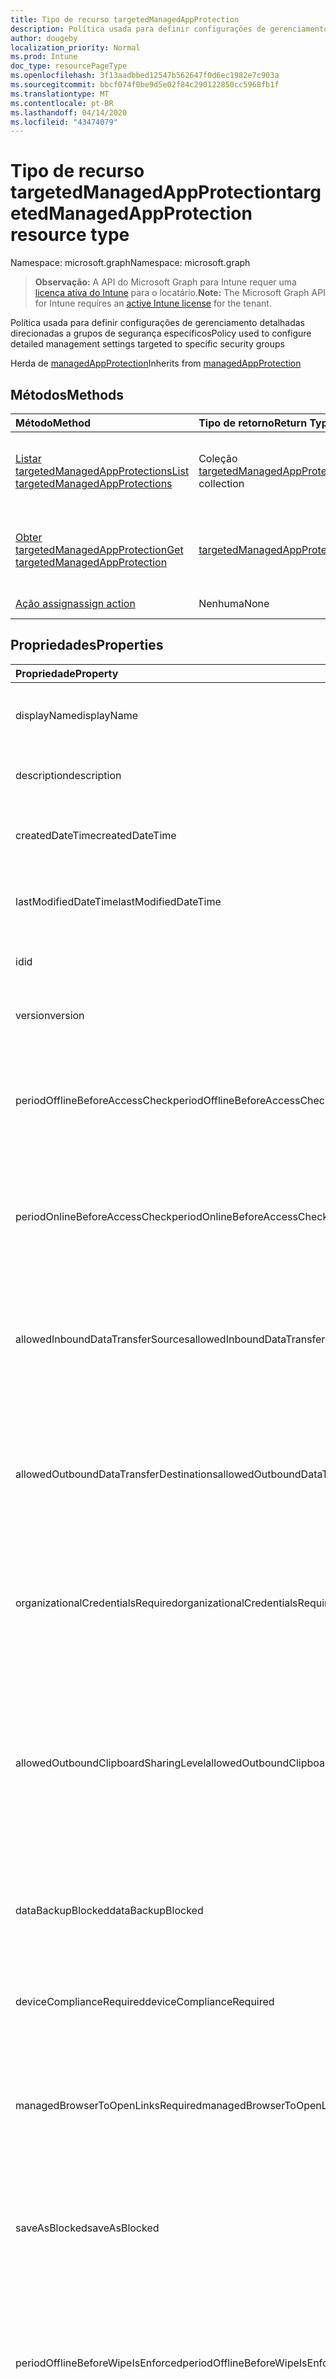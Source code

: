 ```yaml
---
title: Tipo de recurso targetedManagedAppProtection
description: Política usada para definir configurações de gerenciamento detalhadas direcionadas a grupos de segurança específicos
author: dougeby
localization_priority: Normal
ms.prod: Intune
doc_type: resourcePageType
ms.openlocfilehash: 3f13aadbbed12547b562647f0d6ec1982e7c903a
ms.sourcegitcommit: bbcf074f0be9d5e02f84c290122850cc5968fb1f
ms.translationtype: MT
ms.contentlocale: pt-BR
ms.lasthandoff: 04/14/2020
ms.locfileid: "43474079"
---
```

# <a name="targetedmanagedappprotection-resource-type"></a><span data-ttu-id="0864b-103">Tipo de recurso targetedManagedAppProtection</span><span class="sxs-lookup"><span data-stu-id="0864b-103">targetedManagedAppProtection resource type</span></span>

<span data-ttu-id="0864b-104">Namespace: microsoft.graph</span><span class="sxs-lookup"><span data-stu-id="0864b-104">Namespace: microsoft.graph</span></span>

> <span data-ttu-id="0864b-105">**Observação:** A API do Microsoft Graph para Intune requer uma [licença ativa do Intune](https://go.microsoft.com/fwlink/?linkid=839381) para o locatário.</span><span class="sxs-lookup"><span data-stu-id="0864b-105">**Note:** The Microsoft Graph API for Intune requires an [active Intune license](https://go.microsoft.com/fwlink/?linkid=839381) for the tenant.</span></span>

<span data-ttu-id="0864b-106">Política usada para definir configurações de gerenciamento detalhadas direcionadas a grupos de segurança específicos</span><span class="sxs-lookup"><span data-stu-id="0864b-106">Policy used to configure detailed management settings targeted to specific security groups</span></span>


<span data-ttu-id="0864b-107">Herda de [managedAppProtection](../resources/intune-mam-managedappprotection.md)</span><span class="sxs-lookup"><span data-stu-id="0864b-107">Inherits from [managedAppProtection](../resources/intune-mam-managedappprotection.md)</span></span>

## <a name="methods"></a><span data-ttu-id="0864b-108">Métodos</span><span class="sxs-lookup"><span data-stu-id="0864b-108">Methods</span></span>
|<span data-ttu-id="0864b-109">Método</span><span class="sxs-lookup"><span data-stu-id="0864b-109">Method</span></span>|<span data-ttu-id="0864b-110">Tipo de retorno</span><span class="sxs-lookup"><span data-stu-id="0864b-110">Return Type</span></span>|<span data-ttu-id="0864b-111">Descrição</span><span class="sxs-lookup"><span data-stu-id="0864b-111">Description</span></span>|
|:---|:---|:---|
|[<span data-ttu-id="0864b-112">Listar targetedManagedAppProtections</span><span class="sxs-lookup"><span data-stu-id="0864b-112">List targetedManagedAppProtections</span></span>](../api/intune-mam-targetedmanagedappprotection-list.md)|<span data-ttu-id="0864b-113">Coleção [targetedManagedAppProtection](../resources/intune-mam-targetedmanagedappprotection.md)</span><span class="sxs-lookup"><span data-stu-id="0864b-113">[targetedManagedAppProtection](../resources/intune-mam-targetedmanagedappprotection.md) collection</span></span>|<span data-ttu-id="0864b-114">Listar propriedades e relações dos objetos [targetedManagedAppProtection](../resources/intune-mam-targetedmanagedappprotection.md).</span><span class="sxs-lookup"><span data-stu-id="0864b-114">List properties and relationships of the [targetedManagedAppProtection](../resources/intune-mam-targetedmanagedappprotection.md) objects.</span></span>|
|[<span data-ttu-id="0864b-115">Obter targetedManagedAppProtection</span><span class="sxs-lookup"><span data-stu-id="0864b-115">Get targetedManagedAppProtection</span></span>](../api/intune-mam-targetedmanagedappprotection-get.md)|[<span data-ttu-id="0864b-116">targetedManagedAppProtection</span><span class="sxs-lookup"><span data-stu-id="0864b-116">targetedManagedAppProtection</span></span>](../resources/intune-mam-targetedmanagedappprotection.md)|<span data-ttu-id="0864b-117">Ler propriedades e relações do objeto [targetedManagedAppProtection](../resources/intune-mam-targetedmanagedappprotection.md).</span><span class="sxs-lookup"><span data-stu-id="0864b-117">Read properties and relationships of the [targetedManagedAppProtection](../resources/intune-mam-targetedmanagedappprotection.md) object.</span></span>|
|[<span data-ttu-id="0864b-118">Ação assign</span><span class="sxs-lookup"><span data-stu-id="0864b-118">assign action</span></span>](../api/intune-mam-targetedmanagedappprotection-assign.md)|<span data-ttu-id="0864b-119">Nenhuma</span><span class="sxs-lookup"><span data-stu-id="0864b-119">None</span></span>|<span data-ttu-id="0864b-120">Ainda não documentado</span><span class="sxs-lookup"><span data-stu-id="0864b-120">Not yet documented</span></span>|

## <a name="properties"></a><span data-ttu-id="0864b-121">Propriedades</span><span class="sxs-lookup"><span data-stu-id="0864b-121">Properties</span></span>
|<span data-ttu-id="0864b-122">Propriedade</span><span class="sxs-lookup"><span data-stu-id="0864b-122">Property</span></span>|<span data-ttu-id="0864b-123">Tipo</span><span class="sxs-lookup"><span data-stu-id="0864b-123">Type</span></span>|<span data-ttu-id="0864b-124">Descrição</span><span class="sxs-lookup"><span data-stu-id="0864b-124">Description</span></span>|
|:---|:---|:---|
|<span data-ttu-id="0864b-125">displayName</span><span class="sxs-lookup"><span data-stu-id="0864b-125">displayName</span></span>|<span data-ttu-id="0864b-126">Cadeia de caracteres</span><span class="sxs-lookup"><span data-stu-id="0864b-126">String</span></span>|<span data-ttu-id="0864b-127">Nome para exibição da política.</span><span class="sxs-lookup"><span data-stu-id="0864b-127">Policy display name.</span></span> <span data-ttu-id="0864b-128">Herdado de [managedAppPolicy](../resources/intune-mam-managedapppolicy.md)</span><span class="sxs-lookup"><span data-stu-id="0864b-128">Inherited from [managedAppPolicy](../resources/intune-mam-managedapppolicy.md)</span></span>|
|<span data-ttu-id="0864b-129">description</span><span class="sxs-lookup"><span data-stu-id="0864b-129">description</span></span>|<span data-ttu-id="0864b-130">String</span><span class="sxs-lookup"><span data-stu-id="0864b-130">String</span></span>|<span data-ttu-id="0864b-131">A descrição da política.</span><span class="sxs-lookup"><span data-stu-id="0864b-131">The policy's description.</span></span> <span data-ttu-id="0864b-132">Herdado de [managedAppPolicy](../resources/intune-mam-managedapppolicy.md)</span><span class="sxs-lookup"><span data-stu-id="0864b-132">Inherited from [managedAppPolicy](../resources/intune-mam-managedapppolicy.md)</span></span>|
|<span data-ttu-id="0864b-133">createdDateTime</span><span class="sxs-lookup"><span data-stu-id="0864b-133">createdDateTime</span></span>|<span data-ttu-id="0864b-134">DateTimeOffset</span><span class="sxs-lookup"><span data-stu-id="0864b-134">DateTimeOffset</span></span>|<span data-ttu-id="0864b-135">A data e a hora da criação da política.</span><span class="sxs-lookup"><span data-stu-id="0864b-135">The date and time the policy was created.</span></span> <span data-ttu-id="0864b-136">Herdado de [managedAppPolicy](../resources/intune-mam-managedapppolicy.md)</span><span class="sxs-lookup"><span data-stu-id="0864b-136">Inherited from [managedAppPolicy](../resources/intune-mam-managedapppolicy.md)</span></span>|
|<span data-ttu-id="0864b-137">lastModifiedDateTime</span><span class="sxs-lookup"><span data-stu-id="0864b-137">lastModifiedDateTime</span></span>|<span data-ttu-id="0864b-138">DateTimeOffset</span><span class="sxs-lookup"><span data-stu-id="0864b-138">DateTimeOffset</span></span>|<span data-ttu-id="0864b-139">Última vez em que a política foi modificada.</span><span class="sxs-lookup"><span data-stu-id="0864b-139">Last time the policy was modified.</span></span> <span data-ttu-id="0864b-140">Herdado de [managedAppPolicy](../resources/intune-mam-managedapppolicy.md)</span><span class="sxs-lookup"><span data-stu-id="0864b-140">Inherited from [managedAppPolicy](../resources/intune-mam-managedapppolicy.md)</span></span>|
|<span data-ttu-id="0864b-141">id</span><span class="sxs-lookup"><span data-stu-id="0864b-141">id</span></span>|<span data-ttu-id="0864b-142">String</span><span class="sxs-lookup"><span data-stu-id="0864b-142">String</span></span>|<span data-ttu-id="0864b-143">Chave da entidade.</span><span class="sxs-lookup"><span data-stu-id="0864b-143">Key of the entity.</span></span> <span data-ttu-id="0864b-144">Herdado de [managedAppPolicy](../resources/intune-mam-managedapppolicy.md)</span><span class="sxs-lookup"><span data-stu-id="0864b-144">Inherited from [managedAppPolicy](../resources/intune-mam-managedapppolicy.md)</span></span>|
|<span data-ttu-id="0864b-145">version</span><span class="sxs-lookup"><span data-stu-id="0864b-145">version</span></span>|<span data-ttu-id="0864b-146">String</span><span class="sxs-lookup"><span data-stu-id="0864b-146">String</span></span>|<span data-ttu-id="0864b-147">Versão da entidade.</span><span class="sxs-lookup"><span data-stu-id="0864b-147">Version of the entity.</span></span> <span data-ttu-id="0864b-148">Herdado de [managedAppPolicy](../resources/intune-mam-managedapppolicy.md)</span><span class="sxs-lookup"><span data-stu-id="0864b-148">Inherited from [managedAppPolicy](../resources/intune-mam-managedapppolicy.md)</span></span>|
|<span data-ttu-id="0864b-149">periodOfflineBeforeAccessCheck</span><span class="sxs-lookup"><span data-stu-id="0864b-149">periodOfflineBeforeAccessCheck</span></span>|<span data-ttu-id="0864b-150">Duração</span><span class="sxs-lookup"><span data-stu-id="0864b-150">Duration</span></span>|<span data-ttu-id="0864b-151">Período após o qual o acesso é verificado quando o dispositivo não está conectado à Internet.</span><span class="sxs-lookup"><span data-stu-id="0864b-151">The period after which access is checked when the device is not connected to the internet.</span></span> <span data-ttu-id="0864b-152">Herdado de [managedAppProtection](../resources/intune-mam-managedappprotection.md)</span><span class="sxs-lookup"><span data-stu-id="0864b-152">Inherited from [managedAppProtection](../resources/intune-mam-managedappprotection.md)</span></span>|
|<span data-ttu-id="0864b-153">periodOnlineBeforeAccessCheck</span><span class="sxs-lookup"><span data-stu-id="0864b-153">periodOnlineBeforeAccessCheck</span></span>|<span data-ttu-id="0864b-154">Duração</span><span class="sxs-lookup"><span data-stu-id="0864b-154">Duration</span></span>|<span data-ttu-id="0864b-155">Período após o qual o acesso é verificado quando o dispositivo está conectado à Internet.</span><span class="sxs-lookup"><span data-stu-id="0864b-155">The period after which access is checked when the device is connected to the internet.</span></span> <span data-ttu-id="0864b-156">Herdado de [managedAppProtection](../resources/intune-mam-managedappprotection.md)</span><span class="sxs-lookup"><span data-stu-id="0864b-156">Inherited from [managedAppProtection](../resources/intune-mam-managedappprotection.md)</span></span>|
|<span data-ttu-id="0864b-157">allowedInboundDataTransferSources</span><span class="sxs-lookup"><span data-stu-id="0864b-157">allowedInboundDataTransferSources</span></span>|[<span data-ttu-id="0864b-158">managedAppDataTransferLevel</span><span class="sxs-lookup"><span data-stu-id="0864b-158">managedAppDataTransferLevel</span></span>](../resources/intune-mam-managedappdatatransferlevel.md)|<span data-ttu-id="0864b-159">Fontes das quais os dados podem ser transferidos.</span><span class="sxs-lookup"><span data-stu-id="0864b-159">Sources from which data is allowed to be transferred.</span></span> <span data-ttu-id="0864b-160">Herdado de [managedAppProtection](../resources/intune-mam-managedappprotection.md).</span><span class="sxs-lookup"><span data-stu-id="0864b-160">Inherited from [managedAppProtection](../resources/intune-mam-managedappprotection.md).</span></span> <span data-ttu-id="0864b-161">Os valores possíveis são: `allApps`, `managedApps`, `none`.</span><span class="sxs-lookup"><span data-stu-id="0864b-161">Possible values are: `allApps`, `managedApps`, `none`.</span></span>|
|<span data-ttu-id="0864b-162">allowedOutboundDataTransferDestinations</span><span class="sxs-lookup"><span data-stu-id="0864b-162">allowedOutboundDataTransferDestinations</span></span>|[<span data-ttu-id="0864b-163">managedAppDataTransferLevel</span><span class="sxs-lookup"><span data-stu-id="0864b-163">managedAppDataTransferLevel</span></span>](../resources/intune-mam-managedappdatatransferlevel.md)|<span data-ttu-id="0864b-164">Destinos para os quais os dados podem ser transferidos.</span><span class="sxs-lookup"><span data-stu-id="0864b-164">Destinations to which data is allowed to be transferred.</span></span> <span data-ttu-id="0864b-165">Herdado de [managedAppProtection](../resources/intune-mam-managedappprotection.md).</span><span class="sxs-lookup"><span data-stu-id="0864b-165">Inherited from [managedAppProtection](../resources/intune-mam-managedappprotection.md).</span></span> <span data-ttu-id="0864b-166">Os valores possíveis são: `allApps`, `managedApps`, `none`.</span><span class="sxs-lookup"><span data-stu-id="0864b-166">Possible values are: `allApps`, `managedApps`, `none`.</span></span>|
|<span data-ttu-id="0864b-167">organizationalCredentialsRequired</span><span class="sxs-lookup"><span data-stu-id="0864b-167">organizationalCredentialsRequired</span></span>|<span data-ttu-id="0864b-168">Booliano</span><span class="sxs-lookup"><span data-stu-id="0864b-168">Boolean</span></span>|<span data-ttu-id="0864b-169">Indica se as credenciais organizacionais são obrigatórias para o uso do aplicativo.</span><span class="sxs-lookup"><span data-stu-id="0864b-169">Indicates whether organizational credentials are required for app use.</span></span> <span data-ttu-id="0864b-170">Herdado de [managedAppProtection](../resources/intune-mam-managedappprotection.md)</span><span class="sxs-lookup"><span data-stu-id="0864b-170">Inherited from [managedAppProtection](../resources/intune-mam-managedappprotection.md)</span></span>|
|<span data-ttu-id="0864b-171">allowedOutboundClipboardSharingLevel</span><span class="sxs-lookup"><span data-stu-id="0864b-171">allowedOutboundClipboardSharingLevel</span></span>|[<span data-ttu-id="0864b-172">managedAppClipboardSharingLevel</span><span class="sxs-lookup"><span data-stu-id="0864b-172">managedAppClipboardSharingLevel</span></span>](../resources/intune-mam-managedappclipboardsharinglevel.md)|<span data-ttu-id="0864b-173">O nível em que a área de transferência pode ser compartilhada entre os aplicativos no dispositivo gerenciado.</span><span class="sxs-lookup"><span data-stu-id="0864b-173">The level to which the clipboard may be shared between apps on the managed device.</span></span> <span data-ttu-id="0864b-174">Herdado de [managedAppProtection](../resources/intune-mam-managedappprotection.md).</span><span class="sxs-lookup"><span data-stu-id="0864b-174">Inherited from [managedAppProtection](../resources/intune-mam-managedappprotection.md).</span></span> <span data-ttu-id="0864b-175">Os valores possíveis são: `allApps`, `managedAppsWithPasteIn`, `managedApps`, `blocked`.</span><span class="sxs-lookup"><span data-stu-id="0864b-175">Possible values are: `allApps`, `managedAppsWithPasteIn`, `managedApps`, `blocked`.</span></span>|
|<span data-ttu-id="0864b-176">dataBackupBlocked</span><span class="sxs-lookup"><span data-stu-id="0864b-176">dataBackupBlocked</span></span>|<span data-ttu-id="0864b-177">Booliano</span><span class="sxs-lookup"><span data-stu-id="0864b-177">Boolean</span></span>|<span data-ttu-id="0864b-178">Indica se o backup de dados de um aplicativo gerenciado está bloqueado.</span><span class="sxs-lookup"><span data-stu-id="0864b-178">Indicates whether the backup of a managed app's data is blocked.</span></span> <span data-ttu-id="0864b-179">Herdado de [managedAppProtection](../resources/intune-mam-managedappprotection.md)</span><span class="sxs-lookup"><span data-stu-id="0864b-179">Inherited from [managedAppProtection](../resources/intune-mam-managedappprotection.md)</span></span>|
|<span data-ttu-id="0864b-180">deviceComplianceRequired</span><span class="sxs-lookup"><span data-stu-id="0864b-180">deviceComplianceRequired</span></span>|<span data-ttu-id="0864b-181">Booliano</span><span class="sxs-lookup"><span data-stu-id="0864b-181">Boolean</span></span>|<span data-ttu-id="0864b-182">Indica se a compatibilidade de dispositivos é necessária.</span><span class="sxs-lookup"><span data-stu-id="0864b-182">Indicates whether device compliance is required.</span></span> <span data-ttu-id="0864b-183">Herdado de [managedAppProtection](../resources/intune-mam-managedappprotection.md)</span><span class="sxs-lookup"><span data-stu-id="0864b-183">Inherited from [managedAppProtection](../resources/intune-mam-managedappprotection.md)</span></span>|
|<span data-ttu-id="0864b-184">managedBrowserToOpenLinksRequired</span><span class="sxs-lookup"><span data-stu-id="0864b-184">managedBrowserToOpenLinksRequired</span></span>|<span data-ttu-id="0864b-185">Booliano</span><span class="sxs-lookup"><span data-stu-id="0864b-185">Boolean</span></span>|<span data-ttu-id="0864b-186">Indica se os links da Internet devem ser abertos no aplicativo de navegador gerenciado.</span><span class="sxs-lookup"><span data-stu-id="0864b-186">Indicates whether internet links should be opened in the managed browser app.</span></span> <span data-ttu-id="0864b-187">Herdado de [managedAppProtection](../resources/intune-mam-managedappprotection.md)</span><span class="sxs-lookup"><span data-stu-id="0864b-187">Inherited from [managedAppProtection](../resources/intune-mam-managedappprotection.md)</span></span>|
|<span data-ttu-id="0864b-188">saveAsBlocked</span><span class="sxs-lookup"><span data-stu-id="0864b-188">saveAsBlocked</span></span>|<span data-ttu-id="0864b-189">Booliano</span><span class="sxs-lookup"><span data-stu-id="0864b-189">Boolean</span></span>|<span data-ttu-id="0864b-190">Indica se os usuários podem usar o item de menu "Salvar como" para salvar uma cópia dos arquivos protegidos.</span><span class="sxs-lookup"><span data-stu-id="0864b-190">Indicates whether users may use the "Save As" menu item to save a copy of protected files.</span></span> <span data-ttu-id="0864b-191">Herdado de [managedAppProtection](../resources/intune-mam-managedappprotection.md)</span><span class="sxs-lookup"><span data-stu-id="0864b-191">Inherited from [managedAppProtection](../resources/intune-mam-managedappprotection.md)</span></span>|
|<span data-ttu-id="0864b-192">periodOfflineBeforeWipeIsEnforced</span><span class="sxs-lookup"><span data-stu-id="0864b-192">periodOfflineBeforeWipeIsEnforced</span></span>|<span data-ttu-id="0864b-193">Duração</span><span class="sxs-lookup"><span data-stu-id="0864b-193">Duration</span></span>|<span data-ttu-id="0864b-194">A quantidade de tempo que um aplicativo pode permanecer desconectado da Internet antes que todos os dados gerenciados sejam apagados.</span><span class="sxs-lookup"><span data-stu-id="0864b-194">The amount of time an app is allowed to remain disconnected from the internet before all managed data it is wiped.</span></span> <span data-ttu-id="0864b-195">Herdado de [managedAppProtection](../resources/intune-mam-managedappprotection.md)</span><span class="sxs-lookup"><span data-stu-id="0864b-195">Inherited from [managedAppProtection](../resources/intune-mam-managedappprotection.md)</span></span>|
|<span data-ttu-id="0864b-196">pinRequired</span><span class="sxs-lookup"><span data-stu-id="0864b-196">pinRequired</span></span>|<span data-ttu-id="0864b-197">Booliano</span><span class="sxs-lookup"><span data-stu-id="0864b-197">Boolean</span></span>|<span data-ttu-id="0864b-198">Indica se é necessário um pin no nível do aplicativo.</span><span class="sxs-lookup"><span data-stu-id="0864b-198">Indicates whether an app-level pin is required.</span></span> <span data-ttu-id="0864b-199">Herdado de [managedAppProtection](../resources/intune-mam-managedappprotection.md)</span><span class="sxs-lookup"><span data-stu-id="0864b-199">Inherited from [managedAppProtection](../resources/intune-mam-managedappprotection.md)</span></span>|
|<span data-ttu-id="0864b-200">maximumPinRetries</span><span class="sxs-lookup"><span data-stu-id="0864b-200">maximumPinRetries</span></span>|<span data-ttu-id="0864b-201">Int32</span><span class="sxs-lookup"><span data-stu-id="0864b-201">Int32</span></span>|<span data-ttu-id="0864b-202">Número máximo de tentativas de repetição de PIN incorretas antes de o aplicativo gerenciado ser bloqueado ou apagado.</span><span class="sxs-lookup"><span data-stu-id="0864b-202">Maximum number of incorrect pin retry attempts before the managed app is either blocked or wiped.</span></span> <span data-ttu-id="0864b-203">Herdado de [managedAppProtection](../resources/intune-mam-managedappprotection.md)</span><span class="sxs-lookup"><span data-stu-id="0864b-203">Inherited from [managedAppProtection](../resources/intune-mam-managedappprotection.md)</span></span>|
|<span data-ttu-id="0864b-204">simplePinBlocked</span><span class="sxs-lookup"><span data-stu-id="0864b-204">simplePinBlocked</span></span>|<span data-ttu-id="0864b-205">Boolean</span><span class="sxs-lookup"><span data-stu-id="0864b-205">Boolean</span></span>|<span data-ttu-id="0864b-206">Indica se simplePin está bloqueado.</span><span class="sxs-lookup"><span data-stu-id="0864b-206">Indicates whether simplePin is blocked.</span></span> <span data-ttu-id="0864b-207">Herdado de [managedAppProtection](../resources/intune-mam-managedappprotection.md)</span><span class="sxs-lookup"><span data-stu-id="0864b-207">Inherited from [managedAppProtection](../resources/intune-mam-managedappprotection.md)</span></span>|
|<span data-ttu-id="0864b-208">minimumPinLength</span><span class="sxs-lookup"><span data-stu-id="0864b-208">minimumPinLength</span></span>|<span data-ttu-id="0864b-209">Int32</span><span class="sxs-lookup"><span data-stu-id="0864b-209">Int32</span></span>|<span data-ttu-id="0864b-210">Tamanho mínimo de pin necessário para um pin no nível do aplicativo se PinRequired estiver definido como True Herdado de [managedAppProtection](../resources/intune-mam-managedappprotection.md)</span><span class="sxs-lookup"><span data-stu-id="0864b-210">Minimum pin length required for an app-level pin if PinRequired is set to True Inherited from [managedAppProtection](../resources/intune-mam-managedappprotection.md)</span></span>|
|<span data-ttu-id="0864b-211">pinCharacterSet</span><span class="sxs-lookup"><span data-stu-id="0864b-211">pinCharacterSet</span></span>|[<span data-ttu-id="0864b-212">managedAppPinCharacterSet</span><span class="sxs-lookup"><span data-stu-id="0864b-212">managedAppPinCharacterSet</span></span>](../resources/intune-mam-managedapppincharacterset.md)|<span data-ttu-id="0864b-213">Conjunto de caracteres que poderá ser usado para um pin no nível do aplicativo se PinRequired estiver definido como True.</span><span class="sxs-lookup"><span data-stu-id="0864b-213">Character set which may be used for an app-level pin if PinRequired is set to True.</span></span> <span data-ttu-id="0864b-214">Herdado de [managedAppProtection](../resources/intune-mam-managedappprotection.md).</span><span class="sxs-lookup"><span data-stu-id="0864b-214">Inherited from [managedAppProtection](../resources/intune-mam-managedappprotection.md).</span></span> <span data-ttu-id="0864b-215">Os valores possíveis são: `numeric`, `alphanumericAndSymbol`.</span><span class="sxs-lookup"><span data-stu-id="0864b-215">Possible values are: `numeric`, `alphanumericAndSymbol`.</span></span>|
|<span data-ttu-id="0864b-216">periodBeforePinReset</span><span class="sxs-lookup"><span data-stu-id="0864b-216">periodBeforePinReset</span></span>|<span data-ttu-id="0864b-217">Duração</span><span class="sxs-lookup"><span data-stu-id="0864b-217">Duration</span></span>|<span data-ttu-id="0864b-218">TimePeriod antes que o pin em todos os níveis tenha que ser redefinido, caso PinRequired esteja definido como True.</span><span class="sxs-lookup"><span data-stu-id="0864b-218">TimePeriod before the all-level pin must be reset if PinRequired is set to True.</span></span> <span data-ttu-id="0864b-219">Herdado de [managedAppProtection](../resources/intune-mam-managedappprotection.md)</span><span class="sxs-lookup"><span data-stu-id="0864b-219">Inherited from [managedAppProtection](../resources/intune-mam-managedappprotection.md)</span></span>|
|<span data-ttu-id="0864b-220">allowedDataStorageLocations</span><span class="sxs-lookup"><span data-stu-id="0864b-220">allowedDataStorageLocations</span></span>|<span data-ttu-id="0864b-221">coleção [managedAppDataStorageLocation](../resources/intune-mam-managedappdatastoragelocation.md)</span><span class="sxs-lookup"><span data-stu-id="0864b-221">[managedAppDataStorageLocation](../resources/intune-mam-managedappdatastoragelocation.md) collection</span></span>|<span data-ttu-id="0864b-222">Locais de armazenamento de dados em que um usuário pode armazenar dados gerenciados.</span><span class="sxs-lookup"><span data-stu-id="0864b-222">Data storage locations where a user may store managed data.</span></span> <span data-ttu-id="0864b-223">Herdado de [managedAppProtection](../resources/intune-mam-managedappprotection.md)</span><span class="sxs-lookup"><span data-stu-id="0864b-223">Inherited from [managedAppProtection](../resources/intune-mam-managedappprotection.md)</span></span>|
|<span data-ttu-id="0864b-224">contactSyncBlocked</span><span class="sxs-lookup"><span data-stu-id="0864b-224">contactSyncBlocked</span></span>|<span data-ttu-id="0864b-225">Booliano</span><span class="sxs-lookup"><span data-stu-id="0864b-225">Boolean</span></span>|<span data-ttu-id="0864b-226">Indica se os contatos podem ser sincronizados com o dispositivo do usuário.</span><span class="sxs-lookup"><span data-stu-id="0864b-226">Indicates whether contacts can be synced to the user's device.</span></span> <span data-ttu-id="0864b-227">Herdado de [managedAppProtection](../resources/intune-mam-managedappprotection.md)</span><span class="sxs-lookup"><span data-stu-id="0864b-227">Inherited from [managedAppProtection](../resources/intune-mam-managedappprotection.md)</span></span>|
|<span data-ttu-id="0864b-228">printBlocked</span><span class="sxs-lookup"><span data-stu-id="0864b-228">printBlocked</span></span>|<span data-ttu-id="0864b-229">Booliano</span><span class="sxs-lookup"><span data-stu-id="0864b-229">Boolean</span></span>|<span data-ttu-id="0864b-230">Indica se a impressão a partir de aplicativos gerenciados é permitida.</span><span class="sxs-lookup"><span data-stu-id="0864b-230">Indicates whether printing is allowed from managed apps.</span></span> <span data-ttu-id="0864b-231">Herdado de [managedAppProtection](../resources/intune-mam-managedappprotection.md)</span><span class="sxs-lookup"><span data-stu-id="0864b-231">Inherited from [managedAppProtection](../resources/intune-mam-managedappprotection.md)</span></span>|
|<span data-ttu-id="0864b-232">fingerprintBlocked</span><span class="sxs-lookup"><span data-stu-id="0864b-232">fingerprintBlocked</span></span>|<span data-ttu-id="0864b-233">Booliano</span><span class="sxs-lookup"><span data-stu-id="0864b-233">Boolean</span></span>|<span data-ttu-id="0864b-234">Indica se será permitido o uso do leitor de impressão digital em vez de um pin se PinRequired estiver definido como True.</span><span class="sxs-lookup"><span data-stu-id="0864b-234">Indicates whether use of the fingerprint reader is allowed in place of a pin if PinRequired is set to True.</span></span> <span data-ttu-id="0864b-235">Herdado de [managedAppProtection](../resources/intune-mam-managedappprotection.md)</span><span class="sxs-lookup"><span data-stu-id="0864b-235">Inherited from [managedAppProtection](../resources/intune-mam-managedappprotection.md)</span></span>|
|<span data-ttu-id="0864b-236">disableAppPinIfDevicePinIsSet</span><span class="sxs-lookup"><span data-stu-id="0864b-236">disableAppPinIfDevicePinIsSet</span></span>|<span data-ttu-id="0864b-237">Booliano</span><span class="sxs-lookup"><span data-stu-id="0864b-237">Boolean</span></span>|<span data-ttu-id="0864b-238">Indica se o uso do pin do aplicativo será obrigatório se o pin do dispositivo estiver definido.</span><span class="sxs-lookup"><span data-stu-id="0864b-238">Indicates whether use of the app pin is required if the device pin is set.</span></span> <span data-ttu-id="0864b-239">Herdado de [managedAppProtection](../resources/intune-mam-managedappprotection.md)</span><span class="sxs-lookup"><span data-stu-id="0864b-239">Inherited from [managedAppProtection](../resources/intune-mam-managedappprotection.md)</span></span>|
|<span data-ttu-id="0864b-240">minimumRequiredOsVersion</span><span class="sxs-lookup"><span data-stu-id="0864b-240">minimumRequiredOsVersion</span></span>|<span data-ttu-id="0864b-241">String</span><span class="sxs-lookup"><span data-stu-id="0864b-241">String</span></span>|<span data-ttu-id="0864b-242">Versões anteriores à versão especificada impedirão o aplicativo gerenciado de acessar dados da empresa.</span><span class="sxs-lookup"><span data-stu-id="0864b-242">Versions less than the specified version will block the managed app from accessing company data.</span></span> <span data-ttu-id="0864b-243">Herdado de [managedAppProtection](../resources/intune-mam-managedappprotection.md)</span><span class="sxs-lookup"><span data-stu-id="0864b-243">Inherited from [managedAppProtection](../resources/intune-mam-managedappprotection.md)</span></span>|
|<span data-ttu-id="0864b-244">minimumWarningOsVersion</span><span class="sxs-lookup"><span data-stu-id="0864b-244">minimumWarningOsVersion</span></span>|<span data-ttu-id="0864b-245">String</span><span class="sxs-lookup"><span data-stu-id="0864b-245">String</span></span>|<span data-ttu-id="0864b-246">Versões anteriores à versão especificada resultarão em uma mensagem de aviso no aplicativo gerenciado ao acessar dados da empresa.</span><span class="sxs-lookup"><span data-stu-id="0864b-246">Versions less than the specified version will result in warning message on the managed app from accessing company data.</span></span> <span data-ttu-id="0864b-247">Herdado de [managedAppProtection](../resources/intune-mam-managedappprotection.md)</span><span class="sxs-lookup"><span data-stu-id="0864b-247">Inherited from [managedAppProtection](../resources/intune-mam-managedappprotection.md)</span></span>|
|<span data-ttu-id="0864b-248">minimumRequiredAppVersion</span><span class="sxs-lookup"><span data-stu-id="0864b-248">minimumRequiredAppVersion</span></span>|<span data-ttu-id="0864b-249">String</span><span class="sxs-lookup"><span data-stu-id="0864b-249">String</span></span>|<span data-ttu-id="0864b-250">Versões anteriores à versão especificada impedirão o aplicativo gerenciado de acessar dados da empresa.</span><span class="sxs-lookup"><span data-stu-id="0864b-250">Versions less than the specified version will block the managed app from accessing company data.</span></span> <span data-ttu-id="0864b-251">Herdado de [managedAppProtection](../resources/intune-mam-managedappprotection.md)</span><span class="sxs-lookup"><span data-stu-id="0864b-251">Inherited from [managedAppProtection](../resources/intune-mam-managedappprotection.md)</span></span>|
|<span data-ttu-id="0864b-252">minimumWarningAppVersion</span><span class="sxs-lookup"><span data-stu-id="0864b-252">minimumWarningAppVersion</span></span>|<span data-ttu-id="0864b-253">String</span><span class="sxs-lookup"><span data-stu-id="0864b-253">String</span></span>|<span data-ttu-id="0864b-254">Versões anteriores à versão especificada resultarão em uma mensagem de aviso no aplicativo gerenciado.</span><span class="sxs-lookup"><span data-stu-id="0864b-254">Versions less than the specified version will result in warning message on the managed app.</span></span> <span data-ttu-id="0864b-255">Herdado de [managedAppProtection](../resources/intune-mam-managedappprotection.md)</span><span class="sxs-lookup"><span data-stu-id="0864b-255">Inherited from [managedAppProtection](../resources/intune-mam-managedappprotection.md)</span></span>|
|<span data-ttu-id="0864b-256">isAssigned</span><span class="sxs-lookup"><span data-stu-id="0864b-256">isAssigned</span></span>|<span data-ttu-id="0864b-257">Boolean</span><span class="sxs-lookup"><span data-stu-id="0864b-257">Boolean</span></span>|<span data-ttu-id="0864b-258">Indica se a política foi implantada a grupos de inclusão ou não.</span><span class="sxs-lookup"><span data-stu-id="0864b-258">Indicates if the policy is deployed to any inclusion groups or not.</span></span>|

## <a name="relationships"></a><span data-ttu-id="0864b-259">Relacionamento</span><span class="sxs-lookup"><span data-stu-id="0864b-259">Relationships</span></span>
|<span data-ttu-id="0864b-260">Relação</span><span class="sxs-lookup"><span data-stu-id="0864b-260">Relationship</span></span>|<span data-ttu-id="0864b-261">Tipo</span><span class="sxs-lookup"><span data-stu-id="0864b-261">Type</span></span>|<span data-ttu-id="0864b-262">Descrição</span><span class="sxs-lookup"><span data-stu-id="0864b-262">Description</span></span>|
|:---|:---|:---|
|<span data-ttu-id="0864b-263">assignments</span><span class="sxs-lookup"><span data-stu-id="0864b-263">assignments</span></span>|<span data-ttu-id="0864b-264">Conjunto [targetedManagedAppPolicyAssignment](../resources/intune-mam-targetedmanagedapppolicyassignment.md)</span><span class="sxs-lookup"><span data-stu-id="0864b-264">[targetedManagedAppPolicyAssignment](../resources/intune-mam-targetedmanagedapppolicyassignment.md) collection</span></span>|<span data-ttu-id="0864b-265">Propriedades de navegação para lista de grupos de inclusão e exclusão às quais a política é implantada.</span><span class="sxs-lookup"><span data-stu-id="0864b-265">Navigation property to list of inclusion and exclusion groups to which the policy is deployed.</span></span>|

## <a name="json-representation"></a><span data-ttu-id="0864b-266">Representação JSON</span><span class="sxs-lookup"><span data-stu-id="0864b-266">JSON Representation</span></span>
<span data-ttu-id="0864b-267">Veja a seguir uma representação JSON do recurso.</span><span class="sxs-lookup"><span data-stu-id="0864b-267">Here is a JSON representation of the resource.</span></span>
<!-- {
  "blockType": "resource",
  "keyProperty": "id",
  "@odata.type": "microsoft.graph.targetedManagedAppProtection"
}
-->
``` json
{
  "@odata.type": "#microsoft.graph.targetedManagedAppProtection",
  "displayName": "String",
  "description": "String",
  "createdDateTime": "String (timestamp)",
  "lastModifiedDateTime": "String (timestamp)",
  "id": "String (identifier)",
  "version": "String",
  "periodOfflineBeforeAccessCheck": "String (duration)",
  "periodOnlineBeforeAccessCheck": "String (duration)",
  "allowedInboundDataTransferSources": "String",
  "allowedOutboundDataTransferDestinations": "String",
  "organizationalCredentialsRequired": true,
  "allowedOutboundClipboardSharingLevel": "String",
  "dataBackupBlocked": true,
  "deviceComplianceRequired": true,
  "managedBrowserToOpenLinksRequired": true,
  "saveAsBlocked": true,
  "periodOfflineBeforeWipeIsEnforced": "String (duration)",
  "pinRequired": true,
  "maximumPinRetries": 1024,
  "simplePinBlocked": true,
  "minimumPinLength": 1024,
  "pinCharacterSet": "String",
  "periodBeforePinReset": "String (duration)",
  "allowedDataStorageLocations": [
    "String"
  ],
  "contactSyncBlocked": true,
  "printBlocked": true,
  "fingerprintBlocked": true,
  "disableAppPinIfDevicePinIsSet": true,
  "minimumRequiredOsVersion": "String",
  "minimumWarningOsVersion": "String",
  "minimumRequiredAppVersion": "String",
  "minimumWarningAppVersion": "String",
  "isAssigned": true
}
```

<!-- {
  "type": "#page.annotation",
  "suppressions": [
     "Warning: /api-reference/v1.0/resources/intune-mam-targetedmanagedappprotection.md/microsoft.graph.targetedManagedAppProtection/allowedDataStorageLocations:
    Inconsistent types between parameter (String) and table (Object)"
  ],
}
-->







